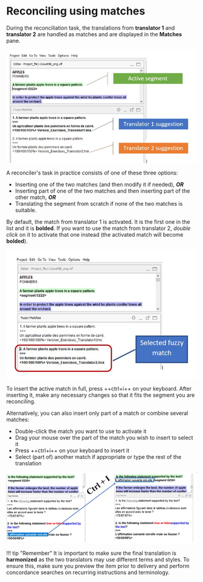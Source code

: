 # Reconciling using matches

During the reconciliation task, the translations from **translator 1** and **translator 2** are handled as matches and are displayed in the **Matches** pane.

![](../_img/12r2_fuzzy_matches_rec.jpg)

A reconciler's task in practice consists of one of these three options:

- Inserting one of the two matches (and then modify it if needed), **_OR_**
- Inserting part of one of the two matches and then inserting part of the other match, **_OR_**
- Translating the segment from scratch if none of the two matches is suitable.

By default, the match from translator 1 is activated. It is the first one in the list and it is **bolded**. If you want to use the match from translator 2, _double click_ on it to activate that one instead (the activated match will become **bolded**).

![](../_img/13r_selected_match.jpg)

<!-- @todo: gif -->

To insert the active match in full, press ++ctrl+i++ on your keyboard. After inserting it, make any necessary changes so that it fits the segment you are reconciling.

Alternatively, you can also insert only part of a match or combine several matches:

- Double-click the match you want to use to activate it
- Drag your mouse over the part of the match you wish to insert to select it
- Press ++ctrl+i++ on your keyboard to insert it
- Select (part of) another match if appropriate or type the rest of the translation

![](../_img/14_select_part_fuzzy.jpg)

<!-- @todo: gif -->

<!-- prettier-ignore -->
!!! tip "Remember"
    It is important to make sure the final translation is **harmonized** as the two translators may use different terms and styles. To ensure this, make sure you preview the item prior to delivery and perform concordance searches on recurring instructions and terminology.

